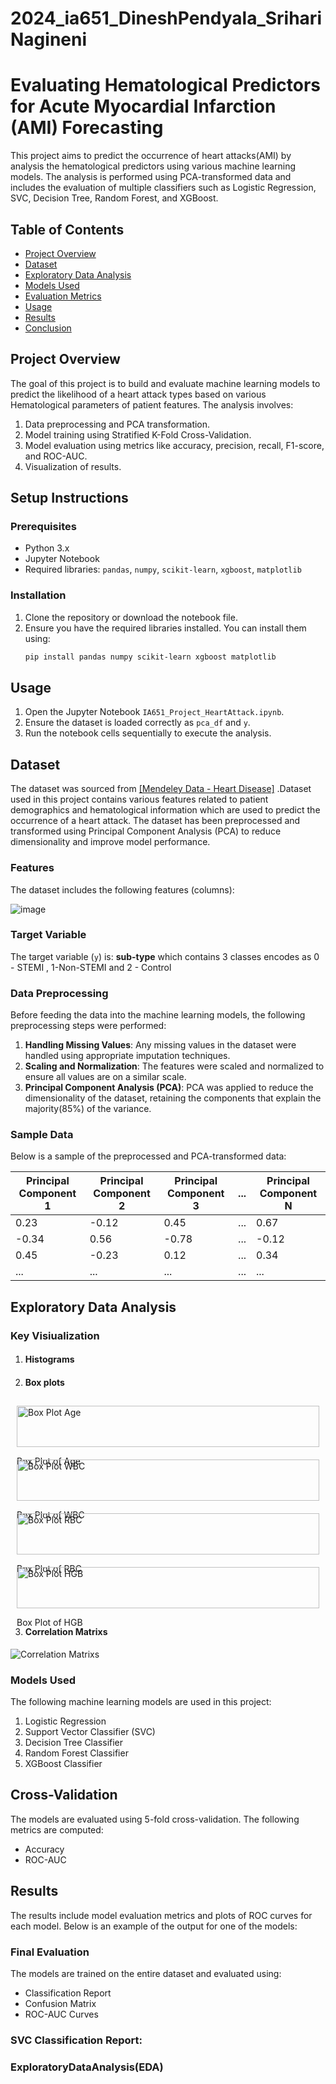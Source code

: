 # 2024_ia651_DineshPendyala_SrihariNagineni
# Evaluating Hematological Predictors for Acute Myocardial Infarction (AMI) Forecasting


This project aims to predict the occurrence of heart attacks(AMI) by analysis the hematological predictors using various machine learning models. The analysis is performed using PCA-transformed data and includes the evaluation of multiple classifiers such as Logistic Regression, SVC, Decision Tree, Random Forest, and XGBoost.

## Table of Contents

- [Project Overview](#project-overview)
- [Dataset](#dataset)
- [Exploratory Data Analysis](#EDA)
- [Models Used](#models-used)
- [Evaluation Metrics](#evaluation-metrics)
- [Usage](#usage)
- [Results](#results)
- [Conclusion](#conclusion)

## Project Overview

The goal of this project is to build and evaluate machine learning models to predict the likelihood of a heart attack types based on various Hematological parameters of patient features. The analysis involves:

1. Data preprocessing and PCA transformation.
2. Model training using Stratified K-Fold Cross-Validation.
3. Model evaluation using metrics like accuracy, precision, recall, F1-score, and ROC-AUC.
4. Visualization of results.
 
 
## Setup Instructions

### Prerequisites

- Python 3.x
- Jupyter Notebook
- Required libraries: `pandas`, `numpy`, `scikit-learn`, `xgboost`, `matplotlib`

### Installation

1. Clone the repository or download the notebook file.
2. Ensure you have the required libraries installed. You can install them using:
    ```bash
    pip install pandas numpy scikit-learn xgboost matplotlib
    ```

## Usage

1. Open the Jupyter Notebook `IA651_Project_HeartAttack.ipynb`.
2. Ensure the dataset is loaded correctly as `pca_df` and `y`.
3. Run the notebook cells sequentially to execute the analysis.

## Dataset

The dataset was sourced from [\[Mendeley Data - Heart Disease\]](https://data.mendeley.com/datasets/m482gb564t/1) .Dataset used in this project contains various features related to patient demographics and hematological information which are used to predict the occurrence of a heart attack. The dataset has been preprocessed and transformed using Principal Component Analysis (PCA) to reduce dimensionality and improve model performance.

### Features

The dataset includes the following features (columns):

![image](https://github.com/user-attachments/assets/778c493a-3fbb-48d6-8dcb-bb2052fbd836)

### Target Variable

The target variable (`y`) is: **sub-type** which contains 3 classes encodes as 0 - STEMI , 1-Non-STEMI and 2 - Control

### Data Preprocessing

Before feeding the data into the machine learning models, the following preprocessing steps were performed:

1. **Handling Missing Values**: Any missing values in the dataset were handled using appropriate imputation techniques.
2. **Scaling and Normalization**: The features were scaled and normalized to ensure all values are on a similar scale.
3. **Principal Component Analysis (PCA)**: PCA was applied to reduce the dimensionality of the dataset, retaining the components that explain the majority(85%) of the variance.

### Sample Data

Below is a sample of the preprocessed and PCA-transformed data:

| Principal Component 1 | Principal Component 2 | Principal Component 3 | ... | Principal Component N |
|-----------------------|-----------------------|-----------------------|-----|-----------------------|
| 0.23                  | -0.12                 | 0.45                  | ... | 0.67                  |
| -0.34                 | 0.56                  | -0.78                 | ... | -0.12                 |
| 0.45                  | -0.23                 | 0.12                  | ... | 0.34                  |
| ...                   | ...                   | ...                   | ... | ...                   |

## Exploratory Data Analysis
### Key Visiualization
1. #### Histograms


2. #### Box plots

<div style="display: flex; flex-wrap: wrap;">

<div style="flex: 50%; padding: 10px;">
    <img src="/Plots/box_plot_Age.png" alt="Box Plot Age" style="width:100%">
    <p>Box Plot of Age</p>
</div>

<div style="flex: 50%; padding: 10px;">
    <img src="/Plots/box_plot_WBC.png" alt="Box Plot WBC" style="width:100%">
    <p>Box Plot of WBC</p>
</div>

<div style="flex: 50%; padding: 10px;">
    <img src="/Plots/box_plot_RBC.png" alt="Box Plot RBC" style="width:100%">
    <p>Box Plot of RBC</p>
</div>

<div style="flex: 50%; padding: 10px;">
    <img src="/Plots/box_plot_HGB.png" alt="Box Plot HGB" style="width:100%">
    <p>Box Plot of HGB</p>
</div>

<!-- Repeat this structure for other box plots -->

</div>




3. #### Correlation Matrixs

![Correlation Matrixs](/Plots/CorrelationMatrix.png)

### Models Used
The following machine learning models are used in this project:

1. Logistic Regression
2. Support Vector Classifier (SVC)
3. Decision Tree Classifier
4. Random Forest Classifier
5. XGBoost Classifier

## Cross-Validation

The models are evaluated using 5-fold cross-validation. The following metrics are computed:
- Accuracy
- ROC-AUC

## Results

The results include model evaluation metrics and plots of ROC curves for each model. Below is an example of the output for one of the models:

### Final Evaluation

The models are trained on the entire dataset and evaluated using:
- Classification Report
- Confusion Matrix
- ROC-AUC Curves

### SVC Classification Report:


### ExploratoryDataAnalysis(EDA)